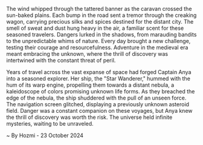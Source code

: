 
The wind whipped through the tattered banner as the caravan crossed the sun-baked plains. Each bump in the road sent a tremor through the creaking wagon, carrying precious silks and spices destined for the distant city. The smell of sweat and dust hung heavy in the air, a familiar scent for these seasoned travelers. Dangers lurked in the shadows, from marauding bandits to the unpredictable whims of nature. Every day brought a new challenge, testing their courage and resourcefulness. Adventure in the medieval era meant embracing the unknown, where the thrill of discovery was intertwined with the constant threat of peril. 

Years of travel across the vast expanse of space had forged Captain Anya into a seasoned explorer. Her ship, the "Star Wanderer," hummed with the hum of its warp engine, propelling them towards a distant nebula, a kaleidoscope of colors promising unknown life forms. As they breached the edge of the nebula, the ship shuddered with the pull of an unseen force. The navigation screen glitched, displaying a previously unknown asteroid field. Danger was a constant companion on these voyages, but Anya knew the thrill of discovery was worth the risk. The universe held infinite mysteries, waiting to be unraveled. 

~ By Hozmi - 23 October 2024
